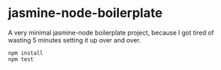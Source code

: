 jasmine-node-boilerplate
========================

A very minimal jasmine-node boilerplate project, because I got tired of wasting 5 minutes setting it up over and over.

```
npm install
npm test
```
